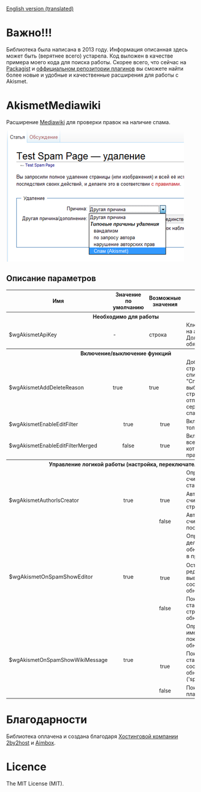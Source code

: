 [English version (translated)](README.en.md)

# Важно!!!

Библиотека была написана в 2013 году. Информация описанная здесь может быть (верятнее всего) устарела. Код выложен в качестве примера моего кода для поиска работы. Скорее всего, что сейчас на [Packagist](https://packagist.org/search/?q=akismet) и [оффициальном репозитории плагинов](https://www.mediawiki.org/wiki/Category:Extensions_by_category) вы сможете найти более новые и удобные и качественные расширения для работы с Akismet.

# AkismetMediawiki
Расширение [Mediawiki](https://ru.wikipedia.org/wiki/MediaWiki) для проверки правок на наличие спама.

![AkismetMediawiki](screenshots/Delete.ru.png)

## Описание параметров

<table>
    <tbody>
        <tr style="text-align: center;">
            <th>Имя</th>
            <th>Значение по умолчанию</th>
            <th>Возможные значения</th>
            <th>Описание</th>
        </tr>
        <tr>
            <th colspan="4">Необходимо для работы</th>
        </tr>
        <tr>
            <td>$wgAkismetApiKey</td>
            <td>-</td>
            <td>строка</td>
            <td>Ключ Api полученный на akismet.com. Должен быть обязательно задан.</td>
        </tr>
        <tr>
            <th colspan="4">Включение/выключение функций</th>
        </tr>
        <tr>
            <td>$wgAkismetAddDeleteReason</td>
            <td>true</td>
            <td>true</td>
            <td style="vertical-align: bottom;">Добавляет на странице удаления к списку причин пунтк "Спам (Akismet), при выборе которого страница будет отправлена на сервер Akismet как спам.</td>
        </tr>
        <tr>
            <td>$wgAkismetEnableEditFilter</td>
            <td style="text-align: center;">true</td>
            <td style="text-align: center;">true</td>
            <td style="vertical-align: bottom;">Включет проверку только текста правки.</td>
        </tr>
        <tr>
            <td>$wgAkismetEnableEditFilterMerged</td>
            <td style="text-align: center;">false</td>
            <td style="text-align: center;">true</td>
            <td style="vertical-align: bottom;">Включет проверку всей
            статьи в которой произошла правка.</td>
        </tr>
        <tr>
            <th colspan="4">Управление логикой работы (настройка, переключатели)</th>
        </tr>
        <tr>
            <td rowspan="3">$wgAkismetAuthorIsCreator</td>
            <td rowspan="3" style="text-align: center;">true</td>
            <td style="text-align: center;">&nbsp;</td>
            <td style="vertical-align: bottom;">Определяет кого считать
            автором статьи.</td>
        </tr>
        <tr>
            <td style="text-align: center;">true</td>
            <td style="vertical-align: bottom;">Автором статьи считается создатель страницы.</td>
        </tr>
        <tr>
            <td style="text-align: center;">false</td>
            <td style="vertical-align: bottom;">Автором статьи считается автор последней правки.</td>
        </tr>
        <tr style="font-size:11pt">
            <td rowspan="3" style="height: 15px;">
            $wgAkismetOnSpamShowEditor</td>
            <td rowspan="3" style="text-align: center;">true</td>
            <td style="text-align: center;">&nbsp;</td>
            <td style="vertical-align: bottom;">Определяет что делать при
            обнаружении спама в правке.</td>
        </tr>
        <tr>
            <td style="text-align: center;">true</td>
            <td style="vertical-align: bottom;">Остаться на странице редактирования и вывести в заголовке сообщение об обнаружении спама.</td>
        </tr>
        <tr>
            <td style="text-align: center;">false</td>
            <td style="vertical-align: bottom;">Показать стандартную страницу обнаружения спама.</td>
        </tr>
        <tr>
            <td rowspan="3">$wgAkismetOnSpamShowWikiMessage</td>
            <td rowspan="3" style="text-align: center;">true</td>
            <td style="text-align: center;">&nbsp;</td>
            <td style="vertical-align: bottom;">Определяет какое именно сообщение показать в случае обнаружения спама.</td>
        </tr>
        <tr>
            <td style="text-align: center;">true</td>
            <td style="vertical-align: bottom;">Показать стандартное сообщение об обнаружении спама ('spamprotectiontext').</td>
        </tr>
        <tr>
            <td style="text-align: center;">false</td>
            <td style="vertical-align: bottom;">Показать сообщение плагина.</td>
        </tr>
    </tbody>
</table>


# Благодарности

Библиотека оплачена и создана благодаря [Хостинговой компании 2by2host](http://www.2by2host.com/) и [Aimbox](http://aimbox.com/).

# Licence
The MIT License (MIT).
